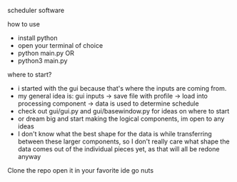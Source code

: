 scheduler software

how to use
- install python
- open your terminal of choice
- python main.py
      OR
- python3 main.py


where to start? 
- i started with the gui because that's where the inputs are coming from.
- my general idea is: gui inputs -> save file with profile -> load into processing component -> data is used to determine schedule
- check out gui/gui.py and gui/basewindow.py for ideas on where to start
- or dream big and start making the logical components, im open to any ideas
- I don't know what the best shape for the data is while transferring between these larger components, so I don't really care what shape the data comes out of the individual pieces yet, as that will all be redone anyway
  

Clone the repo
open it in your favorite ide
go nuts
